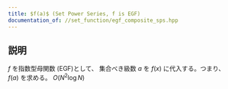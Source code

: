 ```yaml
---
title: $f(a)$ (Set Power Series, f is EGF)
documentation_of: //set_function/egf_composite_sps.hpp
---
```


## 説明

$f$ を指数型母関数 (EGF)として、 集合べき級数 $a$ を $f(x)$ に代入する。つまり、$f(a)$ を求める。 $O(N^2 \log N)$